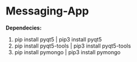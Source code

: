 # Messaging-App

**Dependecies:**
  1. pip install pyqt5 | pip3 install pyqt5
  2. pip install pyqt5-tools | pip3 install pyqt5-tools
  3. pip install pymongo | pip3 install pymongo
